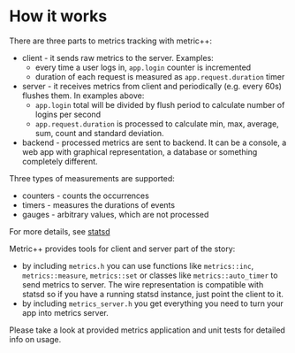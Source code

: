 How it works
============

There are three parts to metrics tracking with metric++:

* client - it sends raw metrics to the server. Examples:
    * every time a user logs in, `app.login` counter is incremented
    * duration of each request is measured as `app.request.duration` timer
* server - it receives metrics from client and periodically (e.g. every 60s)
    flushes them. In examples above:
    * `app.login` total will be divided by flush period to calculate number of
      logins per second
    * `app.request.duration` is processed to calculate min, max, average, sum,
      count and standard deviation.
* backend - processed metrics are sent to backend. It can be a console, a web
    app with graphical representation, a database or something completely
    different.


Three types of measurements are supported:

* counters - counts the occurrences
* timers - measures the durations of events
* gauges - arbitrary values, which are not processed

For more details, see [statsd](https://github.com/etsy/statsd/blob/master/docs/metric_types.md/)

Metric++ provides tools for client and server part of the story:

* by including `metrics.h` you can use functions like `metrics::inc`,
  `metrics::measure`, `metrics::set` or classes like `metrics::auto_timer` to
  send metrics to server. The wire representation is compatible with statsd
  so if you have a running statsd instance, just point the client to it.
* by including `metrics_server.h` you get everything you need to turn your app 
  into metrics server.

Please take a look at provided metrics application and unit tests for detailed
info on usage.